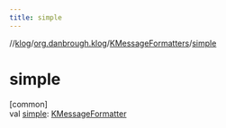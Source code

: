 ```yaml
---
title: simple
---
```

//[klog](../../../index.html)/[org.danbrough.klog](../index.html)/[KMessageFormatters](index.html)/[simple](simple.html)



# simple



[common]\
val [simple](simple.html): [KMessageFormatter](../index.html#-1565082679%2FClasslikes%2F1242518872)




